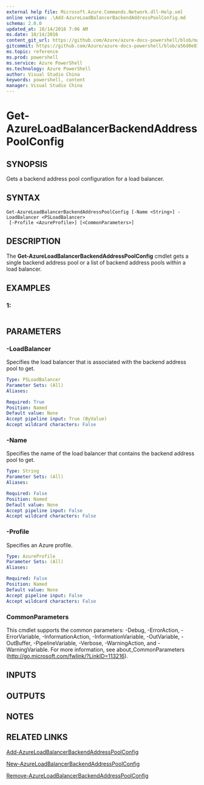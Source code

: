 ```yaml
---
external help file: Microsoft.Azure.Commands.Network.dll-Help.xml
online version: .\Add-AzureLoadBalancerBackendAddressPoolConfig.md
schema: 2.0.0
updated_at: 10/14/2016 7:06 AM
ms.date: 10/14/2016
content_git_url: https://github.com/Azure/azure-docs-powershell/blob/master/azureps-cmdlets-docs/ResourceManager/AzureRM.Network/v0.9.8/CmdletMDs/Get-AzureLoadBalancerBackendAddressPoolConfig.md
gitcommit: https://github.com/Azure/azure-docs-powershell/blob/a56d0e01e65c2c33aa2af13dd29addc94ead6e88/azureps-cmdlets-docs/ResourceManager/AzureRM.Network/v0.9.8/CmdletMDs/Get-AzureLoadBalancerBackendAddressPoolConfig.md
ms.topic: reference
ms.prod: powershell
ms.service: Azure PowerShell
ms.technology: Azure PowerShell
author: Visual Studio China
keywords: powershell, content
manager: Visual Studio China
---
```


# Get-AzureLoadBalancerBackendAddressPoolConfig

## SYNOPSIS
Gets a backend address pool configuration for a load balancer.

## SYNTAX

```
Get-AzureLoadBalancerBackendAddressPoolConfig [-Name <String>] -LoadBalancer <PSLoadBalancer>
 [-Profile <AzureProfile>] [<CommonParameters>]
```

## DESCRIPTION
The **Get-AzureLoadBalancerBackendAddressPoolConfig** cmdlet gets a single backend address pool or a list of backend address pools within a load balancer.

## EXAMPLES

### 1:
```

```

## PARAMETERS

### -LoadBalancer
Specifies the load balancer that is associated with the backend address pool to get.

```yaml
Type: PSLoadBalancer
Parameter Sets: (All)
Aliases: 

Required: True
Position: Named
Default value: None
Accept pipeline input: True (ByValue)
Accept wildcard characters: False
```

### -Name
Specifies the name of the load balancer that contains the backend address pool to get.

```yaml
Type: String
Parameter Sets: (All)
Aliases: 

Required: False
Position: Named
Default value: None
Accept pipeline input: False
Accept wildcard characters: False
```

### -Profile
Specifies an Azure profile.

```yaml
Type: AzureProfile
Parameter Sets: (All)
Aliases: 

Required: False
Position: Named
Default value: None
Accept pipeline input: False
Accept wildcard characters: False
```

### CommonParameters
This cmdlet supports the common parameters: -Debug, -ErrorAction, -ErrorVariable, -InformationAction, -InformationVariable, -OutVariable, -OutBuffer, -PipelineVariable, -Verbose, -WarningAction, and -WarningVariable. For more information, see about_CommonParameters (http://go.microsoft.com/fwlink/?LinkID=113216).

## INPUTS

## OUTPUTS

## NOTES

## RELATED LINKS

[Add-AzureLoadBalancerBackendAddressPoolConfig](.\Add-AzureLoadBalancerBackendAddressPoolConfig.md)

[New-AzureLoadBalancerBackendAddressPoolConfig](.\New-AzureLoadBalancerBackendAddressPoolConfig.md)

[Remove-AzureLoadBalancerBackendAddressPoolConfig](.\Remove-AzureLoadBalancerBackendAddressPoolConfig.md)

